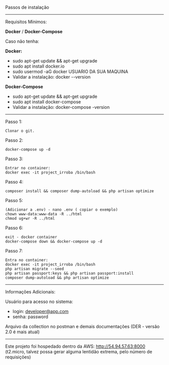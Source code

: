 Passos de instalação

--------------------------------------------------------

Requisitos Mínimos:

<b>Docker</b> / <b>Docker-Compose</b>

Caso não tenha:

<b>Docker:</b>
- sudo apt-get update && apt-get upgrade
- sudo apt install docker.io
- sudo usermod -aG docker USUARIO DA SUA MAQUINA
- Validar a instalação: docker --version

<b>Docker-Compose</b>
- sudo apt-get update && apt-get upgrade
- sudo apt install docker-compose
- Validar a instalação: docker-compose -version

--------------------------------------------------------

Passo 1:

    Clonar o git.

Passo 2:

    docker-compose up -d

Passo 3:

    Entrar no container:
    docker exec -it project_irroba /bin/bash

Passo 4:

    composer install && composer dump-autoload && php artisan optimize


Passo 5:

    (Adicionar a .env) - nano .env ( copiar o exemplo)
    chown www-data:www-data -R ../html
    chmod ug+wr -R ../html

Passo 6:

    exit - docker container
    docker-compose down && docker-compose up -d

Passo 7:

    Entra no container:
    docker exec -it project_irroba /bin/bash
    php artisan migrate --seed
    php artisan passport:keys && php artisan passport:install
    composer dump-autoload && php artisan optimize

-------------------------------------------------------------

Informações Adicionais:

Usuário para acesso no sistema:

- login: developer@app.com
- senha: password

Arquivo da collection no postman e demais documentações (DER - versão 2.0 é mais atual)

-------------------------------------------------------------

Este projeto foi hospedado dentro da AWS: http://54.94.57.63:8000 (t2.micro, talvez possa gerar alguma lentidão extrema, pelo número de requisições)




